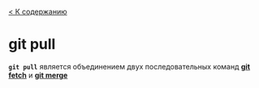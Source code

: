 [< К содержанию](../readme.md)

# git pull

**`git pull`** является объединением двух последовательных команд **[git fetch](./fetch.md)** и **[git merge](./merge.md)**